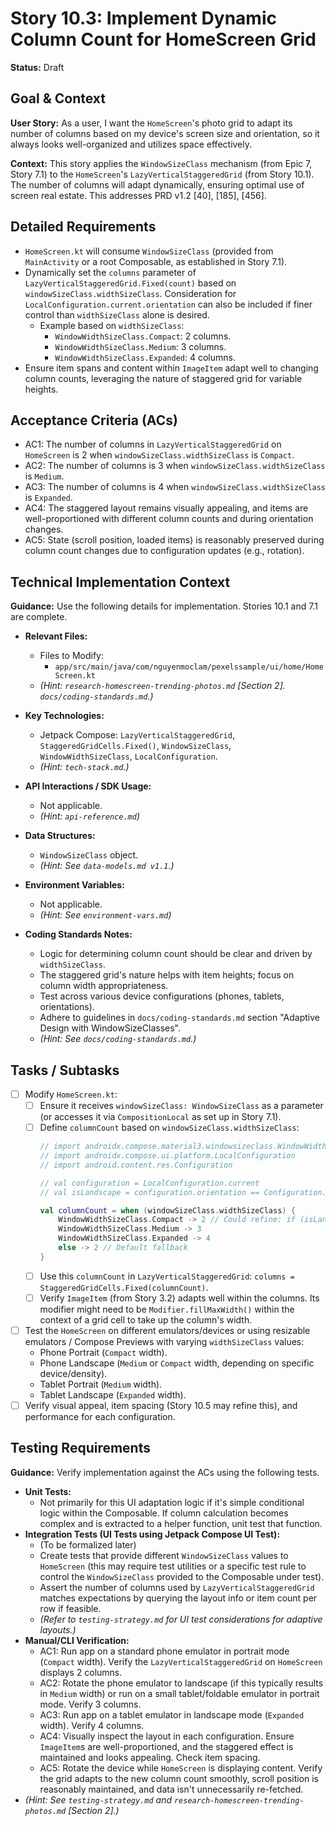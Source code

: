 
# Story 10.3: Implement Dynamic Column Count for HomeScreen Grid

**Status:** Draft

## Goal & Context

**User Story:** As a user, I want the `HomeScreen`'s photo grid to adapt its number of columns based on my device's screen size and orientation, so it always looks well-organized and utilizes space effectively.

**Context:** This story applies the `WindowSizeClass` mechanism (from Epic 7, Story 7.1) to the `HomeScreen`'s `LazyVerticalStaggeredGrid` (from Story 10.1). The number of columns will adapt dynamically, ensuring optimal use of screen real estate. This addresses PRD v1.2 [40], [185], [456].

## Detailed Requirements

* `HomeScreen.kt` will consume `WindowSizeClass` (provided from `MainActivity` or a root Composable, as established in Story 7.1).
* Dynamically set the `columns` parameter of `LazyVerticalStaggeredGrid.Fixed(count)` based on `windowSizeClass.widthSizeClass`. Consideration for `LocalConfiguration.current.orientation` can also be included if finer control than `widthSizeClass` alone is desired.
  * Example based on `widthSizeClass`:
    * `WindowWidthSizeClass.Compact`: 2 columns.
    * `WindowWidthSizeClass.Medium`: 3 columns.
    * `WindowWidthSizeClass.Expanded`: 4 columns.
* Ensure item spans and content within `ImageItem` adapt well to changing column counts, leveraging the nature of staggered grid for variable heights.

## Acceptance Criteria (ACs)

* AC1: The number of columns in `LazyVerticalStaggeredGrid` on `HomeScreen` is 2 when `windowSizeClass.widthSizeClass` is `Compact`.
* AC2: The number of columns is 3 when `windowSizeClass.widthSizeClass` is `Medium`.
* AC3: The number of columns is 4 when `windowSizeClass.widthSizeClass` is `Expanded`.
* AC4: The staggered layout remains visually appealing, and items are well-proportioned with different column counts and during orientation changes.
* AC5: State (scroll position, loaded items) is reasonably preserved during column count changes due to configuration updates (e.g., rotation).

## Technical Implementation Context

**Guidance:** Use the following details for implementation. Stories 10.1 and 7.1 are complete.

* **Relevant Files:**
  * Files to Modify:
    * `app/src/main/java/com/nguyenmoclam/pexelssample/ui/home/HomeScreen.kt`
  * _(Hint: `research-homescreen-trending-photos.md` [Section 2]. `docs/coding-standards.md`.)_

* **Key Technologies:**
  * Jetpack Compose: `LazyVerticalStaggeredGrid`, `StaggeredGridCells.Fixed()`, `WindowSizeClass`, `WindowWidthSizeClass`, `LocalConfiguration`.
  * _(Hint: `tech-stack.md`.)_

* **API Interactions / SDK Usage:**
  * Not applicable.
  * _(Hint: `api-reference.md`)_

* **Data Structures:**
  * `WindowSizeClass` object.
  * _(Hint: See `data-models.md v1.1`.)_

* **Environment Variables:**
  * Not applicable.
  * _(Hint: See `environment-vars.md`)_

* **Coding Standards Notes:**
  * Logic for determining column count should be clear and driven by `widthSizeClass`.
  * The staggered grid's nature helps with item heights; focus on column width appropriateness.
  * Test across various device configurations (phones, tablets, orientations).
  * Adhere to guidelines in `docs/coding-standards.md` section "Adaptive Design with WindowSizeClasses".
  * _(Hint: See `docs/coding-standards.md`.)_

## Tasks / Subtasks

* [ ] Modify `HomeScreen.kt`:
  * [ ] Ensure it receives `windowSizeClass: WindowSizeClass` as a parameter (or accesses it via `CompositionLocal` as set up in Story 7.1).
  * [ ] Define `columnCount` based on `windowSizeClass.widthSizeClass`:
    ```kotlin
    // import androidx.compose.material3.windowsizeclass.WindowWidthSizeClass
    // import androidx.compose.ui.platform.LocalConfiguration
    // import android.content.res.Configuration
    
    // val configuration = LocalConfiguration.current
    // val isLandscape = configuration.orientation == Configuration.ORIENTATION_LANDSCAPE
    
    val columnCount = when (windowSizeClass.widthSizeClass) {
        WindowWidthSizeClass.Compact -> 2 // Could refine: if (isLandscape) 3 else 2
        WindowWidthSizeClass.Medium -> 3
        WindowWidthSizeClass.Expanded -> 4
        else -> 2 // Default fallback
    }
    ```
  * [ ] Use this `columnCount` in `LazyVerticalStaggeredGrid`: `columns = StaggeredGridCells.Fixed(columnCount)`.
  * [ ] Verify `ImageItem` (from Story 3.2) adapts well within the columns. Its modifier might need to be `Modifier.fillMaxWidth()` within the context of a grid cell to take up the column's width.
* [ ] Test the `HomeScreen` on different emulators/devices or using resizable emulators / Compose Previews with varying `widthSizeClass` values:
  * Phone Portrait (`Compact` width).
  * Phone Landscape (`Medium` or `Compact` width, depending on specific device/density).
  * Tablet Portrait (`Medium` width).
  * Tablet Landscape (`Expanded` width).
* [ ] Verify visual appeal, item spacing (Story 10.5 may refine this), and performance for each configuration.

## Testing Requirements

**Guidance:** Verify implementation against the ACs using the following tests.

* **Unit Tests:**
  * Not primarily for this UI adaptation logic if it's simple conditional logic within the Composable. If column calculation becomes complex and is extracted to a helper function, unit test that function.
* **Integration Tests (UI Tests using Jetpack Compose UI Test):**
  * (To be formalized later)
  * Create tests that provide different `WindowSizeClass` values to `HomeScreen` (this may require test utilities or a specific test rule to control the `WindowSizeClass` provided to the Composable under test).
  * Assert the number of columns used by `LazyVerticalStaggeredGrid` matches expectations by querying the layout info or item count per row if feasible.
  * _(Refer to `testing-strategy.md` for UI test considerations for adaptive layouts.)_
* **Manual/CLI Verification:**
  * AC1: Run app on a standard phone emulator in portrait mode (`Compact` width). Verify the `LazyVerticalStaggeredGrid` on `HomeScreen` displays 2 columns.
  * AC2: Rotate the phone emulator to landscape (if this typically results in `Medium` width) or run on a small tablet/foldable emulator in portrait mode. Verify 3 columns.
  * AC3: Run app on a tablet emulator in landscape mode (`Expanded` width). Verify 4 columns.
  * AC4: Visually inspect the layout in each configuration. Ensure `ImageItem`s are well-proportioned, and the staggered effect is maintained and looks appealing. Check item spacing.
  * AC5: Rotate the device while `HomeScreen` is displaying content. Verify the grid adapts to the new column count smoothly, scroll position is reasonably maintained, and data isn't unnecessarily re-fetched.
* _(Hint: See `testing-strategy.md` and `research-homescreen-trending-photos.md` [Section 2].)_
